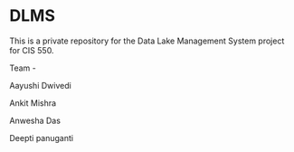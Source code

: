 # DLMS

This is a private repository for the Data Lake Management System project for CIS 550.

Team - 

Aayushi Dwivedi

Ankit Mishra

Anwesha Das

Deepti panuganti

